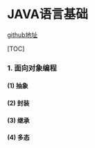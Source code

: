 # JAVA语言基础
[github地址](https://github.com/binggouxsm/JAVA-Reference)

[TOC]

### 1. 面向对象编程

#### (1) 抽象

#### (2) 封装

#### (3) 继承

#### (4) 多态